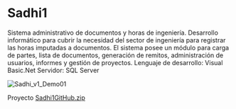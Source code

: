 # Sadhi1
Sistema administrativo de documentos y horas de ingeniería. Desarrollo informático para cubrir la necesidad del sector de ingeniería para registrar las horas imputadas a documentos. El sistema posee un módulo para carga de partes, lista de documentos, generación de remitos, administración de usuarios, informes y gestión de proyectos.  Lenguaje de desarrollo: Visual Basic.Net Servidor: SQL Server

![Sadhi_v1_Demo01](https://user-images.githubusercontent.com/95475565/144610899-97834744-3760-4818-a8d5-6543f927cbb6.gif)

Proyecto
[Sadhi1GitHub.zip](https://github.com/German-Torres/Sadhi1/files/7649955/Sadhi1GitHub.zip)
